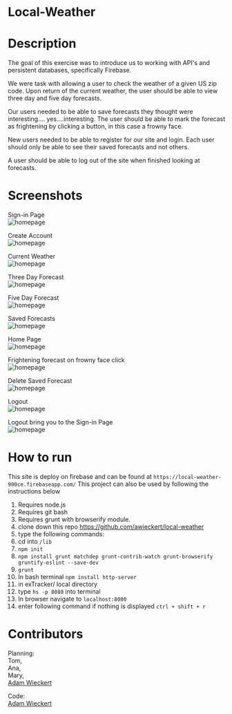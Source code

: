 # Local-Weather

# Description
The goal of this exercise was to introduce us to working with API's and persistent databases, specifically Firebase.

We were task with allowing a user to check the weather of a given US zip code. Upon return of the current weather, the user should be able to view three day and five day forecasts.

Our users needed to be able to save forecasts they thought were interesting.... yes....interesting. The user should be able to mark the forecast as frightening by clicking a button, in this case a frowny face.

New users needed to be able to register for our site and login. Each user should only be able to see their saved forecasts and not others.

A user should be able to log out of the site when finished looking at forecasts.

# Screenshots
Sign-in Page <br>
![homepage](https://raw.githubusercontent.com/awieckert/local-weather/master/img/Screenshot%20(21).png)

Create Account <br>
![homepage](https://raw.githubusercontent.com/awieckert/local-weather/master/img/Screenshot%20(32).png)

Current Weather <br>
![homepage](https://raw.githubusercontent.com/awieckert/local-weather/master/img/Screenshot%20(22).png)

Three Day Forecast <br>
![homepage](https://raw.githubusercontent.com/awieckert/local-weather/master/img/Screenshot%20(23).png)

Five Day Forecast <br>
![homepage](https://raw.githubusercontent.com/awieckert/local-weather/master/img/Screenshot%20(24).png)

Saved Forecasts <br>
![homepage](https://raw.githubusercontent.com/awieckert/local-weather/master/img/Screenshot%20(25).png)

Home Page <br>
![homepage](https://raw.githubusercontent.com/awieckert/local-weather/master/img/Screenshot%20(26).png)

Frightening forecast on frowny face click <br>
![homepage](https://raw.githubusercontent.com/awieckert/local-weather/master/img/Screenshot%20(27).png)

Delete Saved Forecast <br>
![homepage](https://raw.githubusercontent.com/awieckert/local-weather/master/img/Screenshot%20(29).png)

Logout <br>
![homepage](https://raw.githubusercontent.com/awieckert/local-weather/master/img/Screenshot%20(30).png)

Logout bring you to the Sign-in Page <br>
![homepage](https://raw.githubusercontent.com/awieckert/local-weather/master/img/Screenshot%20(21).png)

# How to run
This site is deploy on firebase and can be found at `https://local-weather-900ce.firebaseapp.com/`
This project can also be used by following the instructions below
1. Requires node.js
1. Requires git bash
1. Requires grunt with browserify module.
1. clone down this repo https://github.com/awieckert/local-weather
1. type the following commands:
1. cd into `/lib`
1. `npm init`
1. `npm install grunt matchdep grunt-contrib-watch grunt-browserify gruntify-eslint --save-dev`
1. `grunt`
1. In bash terminal `npm install http-server`
1. in exTracker/ local directory
1. type `hs -p 8080` into terminal
1. In browser navigate to `localhost:8080`
1. enter following command if nothing is displayed `ctrl + shift + r`

# Contributors
Planning: <br>
Tom,<br>
Ana,<br>
Mary,<br>
[Adam Wieckert](https://github.com/awieckert)

Code:<br>
[Adam Wieckert](https://github.com/awieckert)